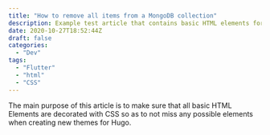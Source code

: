 ```yaml
---
title: "How to remove all items from a MongoDB collection"
description: Example test article that contains basic HTML elements for text formatting on the Web.
date: 2020-10-27T18:52:44Z
draft: false
categories:
  - "Dev"
tags:
  - "Flutter"
  - "html"
  - "CSS"
---
```


The main purpose of this article is to make sure that all basic HTML Elements are decorated with CSS so as to not miss any possible elements when creating new themes for Hugo.

<!--more-->